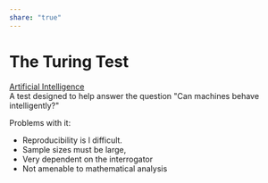 ```yaml
---  
share: "true"  
---  
```

# The Turing Test  
  
[Artificial Intelligence](./Artificial%20Intelligence.md)  
A test designed to help answer the question "Can machines behave intelligently?"  
  
  
Problems with it:  
- Reproducibility is l difficult.   
- Sample sizes must be large,  
- Very dependent on the interrogator  
- Not amenable to mathematical analysis